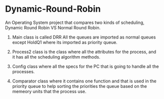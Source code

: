 # Dynamic-Round-Robin
An Operating System project that compares two kinds of scheduling, Dynamic Round Robin VS Normal Round Robin.

1. Main class is called DRR
All the queues are imported as normal queues except HoldQ1 where its imported as priority queue.

2. Process2 class is the class where all the attributes for the process, and it has all the scheduling algorithm methods.

3. Config class where all the specs for the PC that is going to handle all the processes.

4. Comparator class where it contains one function and that is used in the priority queue to help sorting the priorities the queue based on the memeory units
that the process use.
